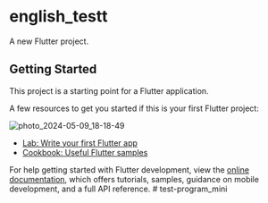 # english_testt

A new Flutter project.

## Getting Started

This project is a starting point for a Flutter application.

A few resources to get you started if this is your first Flutter project:

![photo_2024-05-09_18-18-49](https://github.com/farid725/test-program_mini/assets/115696427/4f405e29-896b-45be-ab0c-17fccda6cda0)


- [Lab: Write your first Flutter app](https://docs.flutter.dev/get-started/codelab)
- [Cookbook: Useful Flutter samples](https://docs.flutter.dev/cookbook)

For help getting started with Flutter development, view the
[online documentation](https://docs.flutter.dev/), which offers tutorials,
samples, guidance on mobile development, and a full API reference.
#   t e s t - p r o g r a m _ m i n i 
 
 
